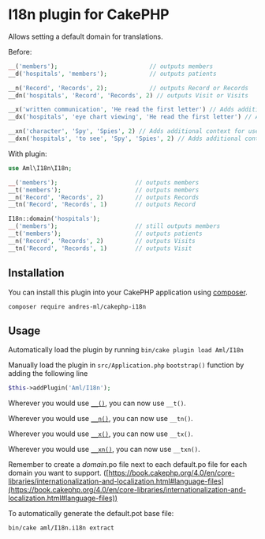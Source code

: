 # I18n plugin for CakePHP

Allows setting a default domain for translations.

Before:
```php
__('members');                          // outputs members
__d('hospitals', 'members');            // outputs patients
```

```php
__n('Record', 'Records', 2);            // outputs Record or Records
__dn('hospitals', 'Record', 'Records', 2) // outputs Visit or Visits
```

```php
__x('written communication', 'He read the first letter') // Adds additional context for use during translation
__dx('hospitals', 'eye chart viewing', 'He read the first letter') // Adds additional context for use during translation
```

```php
__xn('character', 'Spy', 'Spies', 2) // Adds additional context for use during translation
__dxn('hospitals', 'to see', 'Spy', 'Spies', 2) // Adds additional context for use during translation
```

With plugin:
```php
use Aml\I18n\I18n;

__('members');                      // outputs members
__t('members');                     // outputs members
__n('Record', 'Records', 2)         // outputs Records
__tn('Record', 'Records', 1)        // outputs Record

I18n::domain('hospitals');
__('members');                      // still outputs members
__t('members');                     // outputs patients
__n('Record', 'Records', 2)         // outputs Visits
__tn('Record', 'Records', 1)        // outputs Visit
```

## Installation

You can install this plugin into your CakePHP application using [composer](http://getcomposer.org).

```
composer require andres-ml/cakephp-i18n
```

## Usage

Automatically load the plugin by running `bin/cake plugin load Aml/I18n`

Manually load the plugin in `src/Application.php` `bootstrap()` function by adding the following line
```php
$this->addPlugin('Aml/I18n');
```

Wherever you would use [`__()`](https://book.cakephp.org/4.0/en/core-libraries/global-constants-and-functions.html#__),
you can now use `__t()`.

Wherever you would use [`__n()`](https://book.cakephp.org/4.0/en/core-libraries/global-constants-and-functions.html#__n),
you can now use `__tn()`.

Wherever you would use [`__x()`](https://book.cakephp.org/4.0/en/core-libraries/global-constants-and-functions.html#__x),
you can now use `__tx()`.

Wherever you would use [`__xn()`](https://book.cakephp.org/4.0/en/core-libraries/global-constants-and-functions.html#__xn),
you can now use `__txn()`.

Remember to create a _domain_.po file next to each default.po file for each domain you want to support. ([https://book.cakephp.org/4.0/en/core-libraries/internationalization-and-localization.html#language-files](https://book.cakephp.org/4.0/en/core-libraries/internationalization-and-localization.html#language-files))

To automatically generate the default.pot base file:
```
bin/cake aml/I18n.i18n extract
```

